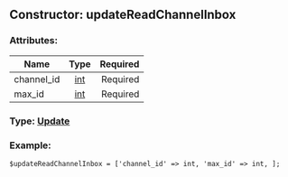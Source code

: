 ## Constructor: updateReadChannelInbox  

### Attributes:

| Name     |    Type       | Required |
|----------|:-------------:|---------:|
|channel\_id|[int](../types/int.md) | Required|
|max\_id|[int](../types/int.md) | Required|


### Type: [Update](../types/Update.md)

### Example:


```
$updateReadChannelInbox = ['channel_id' => int, 'max_id' => int, ];
```